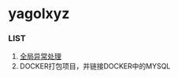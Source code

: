 # yagolxyz

### LIST

1. [全局异常处理](./src/main/java/com/example/yagolxyz/config/MyGlobalExceptionHandler.java)
2. DOCKER打包项目，并链接DOCKER中的MYSQL